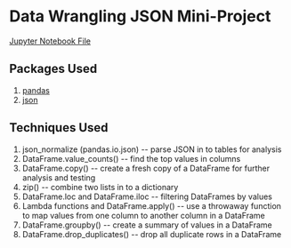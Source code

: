 # Data Wrangling JSON Mini-Project

[Jupyter Notebook File](sliderule_dsi_json_exercise.ipynb)

## Packages Used
1) [pandas](https://pandas.pydata.org/pandas-docs/stable/)
2) [json](https://docs.python.org/3.6/library/json.html)

## Techniques Used
1) json_normalize (pandas.io.json) -- parse JSON in to tables for analysis
2) DataFrame.value_counts() -- find the top values in columns
3) DataFrame.copy() -- create a fresh copy of a DataFrame for further analysis and testing
4) zip() -- combine two lists in to a dictionary
5) DataFrame.loc and DataFrame.iloc -- filtering DataFrames by values
6) Lambda functions and DataFrame.apply() -- use a throwaway function to map values from one column to another column in a DataFrame
7) DataFrame.groupby() -- create a summary of values in a DataFrame
8) DataFrame.drop_duplicates() -- drop all duplicate rows in a DataFrame
